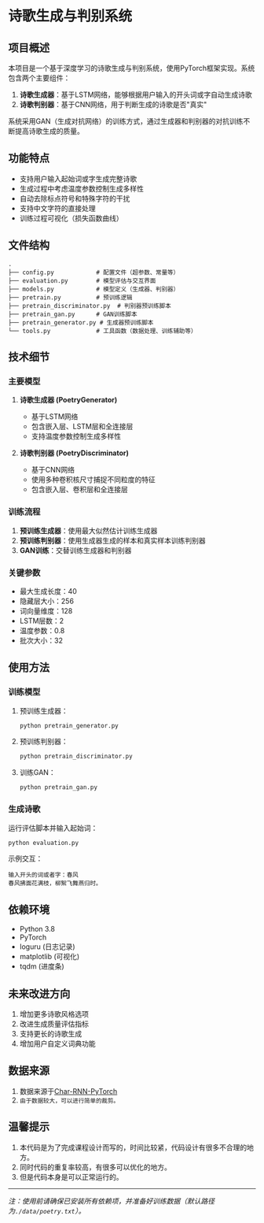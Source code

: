 # 诗歌生成与判别系统

## 项目概述

本项目是一个基于深度学习的诗歌生成与判别系统，使用PyTorch框架实现。系统包含两个主要组件：
1. **诗歌生成器**：基于LSTM网络，能够根据用户输入的开头词或字自动生成诗歌
2. **诗歌判别器**：基于CNN网络，用于判断生成的诗歌是否"真实"

系统采用GAN（生成对抗网络）的训练方式，通过生成器和判别器的对抗训练不断提高诗歌生成的质量。

## 功能特点

- 支持用户输入起始词或字生成完整诗歌
- 生成过程中考虑温度参数控制生成多样性
- 自动去除标点符号和特殊字符的干扰
- 支持中文字符的直接处理
- 训练过程可视化（损失函数曲线）

## 文件结构

```
.
├── config.py            # 配置文件（超参数、常量等）
├── evaluation.py        # 模型评估与交互界面
├── models.py            # 模型定义（生成器、判别器）
├── pretrain.py          # 预训练逻辑
├── pretrain_discriminator.py  # 判别器预训练脚本
├── pretrain_gan.py      # GAN训练脚本
├── pretrain_generator.py # 生成器预训练脚本
└── tools.py             # 工具函数（数据处理、训练辅助等）
```

## 技术细节

### 主要模型

1. **诗歌生成器 (PoetryGenerator)**
   - 基于LSTM网络
   - 包含嵌入层、LSTM层和全连接层
   - 支持温度参数控制生成多样性

2. **诗歌判别器 (PoetryDiscriminator)**
   - 基于CNN网络
   - 使用多种卷积核尺寸捕捉不同粒度的特征
   - 包含嵌入层、卷积层和全连接层

### 训练流程

1. **预训练生成器**：使用最大似然估计训练生成器
2. **预训练判别器**：使用生成器生成的样本和真实样本训练判别器
3. **GAN训练**：交替训练生成器和判别器

### 关键参数

- 最大生成长度：40
- 隐藏层大小：256
- 词向量维度：128
- LSTM层数：2
- 温度参数：0.8
- 批次大小：32

## 使用方法

### 训练模型

1. 预训练生成器：
   ```bash
   python pretrain_generator.py
   ```

2. 预训练判别器：
   ```bash
   python pretrain_discriminator.py
   ```

3. 训练GAN：
   ```bash
   python pretrain_gan.py
   ```

### 生成诗歌

运行评估脚本并输入起始词：
```bash
python evaluation.py
```

示例交互：
```
输入开头的词或者字：春风
春风拂面花满枝，柳絮飞舞燕归时。
```

## 依赖环境

- Python 3.8
- PyTorch
- loguru (日志记录)
- matplotlib (可视化)
- tqdm (进度条)

## 未来改进方向

1. 增加更多诗歌风格选项
2. 改进生成质量评估指标
3. 支持更长的诗歌生成
4. 增加用户自定义词典功能

## 数据来源

1. 数据来源于[Char-RNN-PyTorch](https://github.com/L1aoXingyu/Char-RNN-PyTorch)
2. `由于数据较大，可以进行简单的裁剪。`

## 温馨提示

1. 本代码是为了完成课程设计而写的，时间比较紧，代码设计有很多不合理的地方。
2. 同时代码的重复率较高，有很多可以优化的地方。
3. 但是代码本身是可以正常运行的。

---

*注：使用前请确保已安装所有依赖项，并准备好训练数据（默认路径为`./data/poetry.txt`）。*
